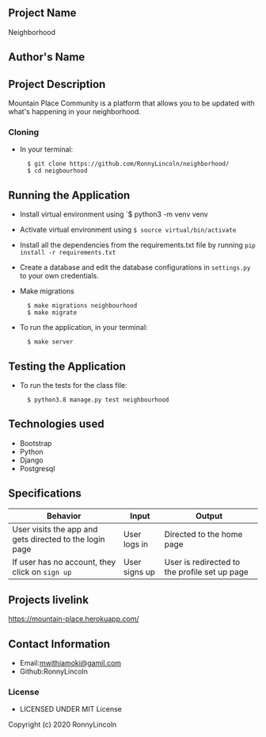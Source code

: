 ## Project Name
Neighborhood
## Author's Name

##  Project Description
Mountain Place Community is a platform that allows you to be updated with what's happening in your neighborhood.




### Cloning
* In your terminal:
        
        $ git clone https://github.com/RonnyLincoln/neighborhood/
        $ cd neigbourhood

## Running the Application
* Install virtual environment using `$ python3 -m venv venv
* Activate virtual environment using `$ source virtual/bin/activate`
* Install all the dependencies from the requirements.txt file by running `pip install -r requirements.txt`
* Create a database and edit the database configurations in `settings.py` to your own credentials.
* Make migrations

        $ make migrations neighbourhood
        $ make migrate 

* To run the application, in your terminal:

        $ make server
        
## Testing the Application
* To run the tests for the class file:

        $ python3.8 manage.py test neighbourhood

## Technologies used

- Bootstrap
- Python 
- Django
- Postgresql

## Specifications
| Behavior            | Input                         | Output                        | 
| ------------------- | ----------------------------- | ----------------------------- |
| User visits the app and gets directed to the login page  | User logs in | Directed to the home page | 
If user has no account, they click on `sign up` | User signs up | User is redirected to the profile set up page |

## Projects livelink

https://mountain-place.herokuapp.com/


## Contact Information

- Email:mwithiamoki@gamil.com
- Github:RonnyLincoln

### License

* LICENSED UNDER MIT License

Copyright (c) 2020 RonnyLincoln
